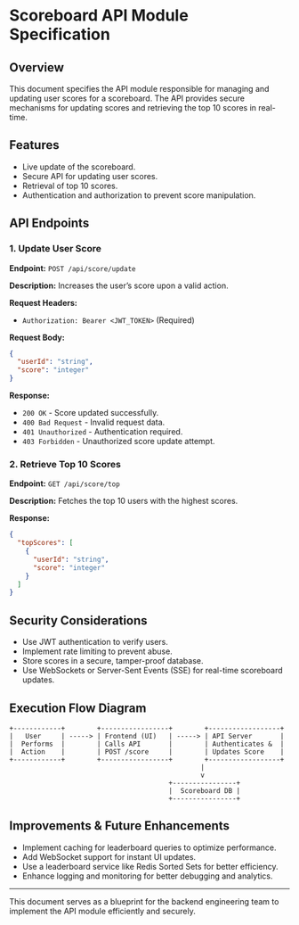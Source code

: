 # Scoreboard API Module Specification

## Overview

This document specifies the API module responsible for managing and updating user scores for a scoreboard. The API provides secure mechanisms for updating scores and retrieving the top 10 scores in real-time.

## Features

- Live update of the scoreboard.
- Secure API for updating user scores.
- Retrieval of top 10 scores.
- Authentication and authorization to prevent score manipulation.

## API Endpoints

### 1. Update User Score

**Endpoint:** `POST /api/score/update`

**Description:** Increases the user’s score upon a valid action.

**Request Headers:**

- `Authorization: Bearer <JWT_TOKEN>` (Required)

**Request Body:**

```json
{
  "userId": "string",
  "score": "integer"
}
```

**Response:**

- `200 OK` - Score updated successfully.
- `400 Bad Request` - Invalid request data.
- `401 Unauthorized` - Authentication required.
- `403 Forbidden` - Unauthorized score update attempt.

### 2. Retrieve Top 10 Scores

**Endpoint:** `GET /api/score/top`

**Description:** Fetches the top 10 users with the highest scores.

**Response:**

```json
{
  "topScores": [
    {
      "userId": "string",
      "score": "integer"
    }
  ]
}
```

## Security Considerations

- Use JWT authentication to verify users.
- Implement rate limiting to prevent abuse.
- Store scores in a secure, tamper-proof database.
- Use WebSockets or Server-Sent Events (SSE) for real-time scoreboard updates.

## Execution Flow Diagram

```
+------------+        +-----------------+        +------------------+
|   User     | -----> | Frontend (UI)   | -----> | API Server       |
|  Performs  |        | Calls API       |        | Authenticates &  |
|  Action    |        | POST /score     |        | Updates Score    |
+------------+        +-----------------+        +------------------+
                                                |
                                                v
                                        +----------------+
                                        |  Scoreboard DB |
                                        +----------------+
```

## Improvements & Future Enhancements

- Implement caching for leaderboard queries to optimize performance.
- Add WebSocket support for instant UI updates.
- Use a leaderboard service like Redis Sorted Sets for better efficiency.
- Enhance logging and monitoring for better debugging and analytics.

---

This document serves as a blueprint for the backend engineering team to implement the API module efficiently and securely.
